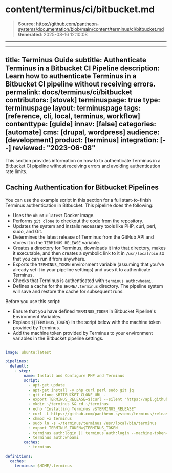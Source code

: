 # content/terminus/ci/bitbucket.md

> **Source**: https://github.com/pantheon-systems/documentation/blob/main/content/terminus/ci/bitbucket.md
> **Generated**: 2025-08-16 12:10:08

---

---
title: Terminus Guide
subtitle: Authenticate Terminus in a Bitbucket CI Pipeline
description: Learn how to authenticate Terminus in a Bitbucket CI pipeline without receiving errors.
permalink: docs/terminus/ci/bitbucket
contributors: [stovak]
terminuspage: true
type: terminuspage
layout: terminuspage
tags: [reference, cli, local, terminus, workflow]
contenttype: [guide]
innav: [false]
categories: [automate]
cms: [drupal, wordpress]
audience: [development]
product: [terminus]
integration: [--]
reviewed: "2023-06-08"
---

This section provides information on how to to authenticate Terminus in a Bitbucket CI pipeline without receiving errors and avoiding authentication rate limits.

## Caching Authentication for Bitbucket Pipelines

You can use the example script in this section for a full start-to-finish Terminus authentication in Bitbucket. This pipeline does the following:

- Uses the `ubuntu:latest` Docker image.
- Performs `git clone` to checkout the code from the repository.
- Updates the system and installs necessary tools like PHP, curl, perl, sudo, and Git.
- Determines the latest release of Terminus from the GitHub API and stores it in the `TERMINUS_RELEASE` variable.
- Creates a directory for Terminus, downloads it into that directory, makes it executable, and then creates a symbolic link to it in `/usr/local/bin` so that you can run it from anywhere.
- Exports the `TERMINUS_TOKEN` environment variable (assuming that you've already set it in your pipeline settings) and uses it to authenticate Terminus.
- Checks that Terminus is authenticated with `terminus auth:whoami`.
- Defines a cache for the `$HOME/.terminus` directory. The pipeline system will save and restore the cache for subsequent runs.

<Alert title="Note"  type="info" >

Before you use this script:

- Ensure that you have defined `TERMINUS_TOKEN` in Bitbucket Pipeline's Environment Variables.
- Replace `${TERMINUS_TOKEN}` in the script below with the machine token provided by Terminus.
- Add the machine token provided by Terminus to your environment variables in the Bitbucket pipeline settings.

</Alert>

```yaml:title=bitbucket-pipelines.yml

image: ubuntu:latest

pipelines:
  default:
    - step:
        name: Install and Configure PHP and Terminus
        script:
          - apt-get update
          - apt-get install -y php curl perl sudo git jq
          - git clone $BITBUCKET_CLONE_URL .
          - export TERMINUS_RELEASE=$(curl --silent "https://api.github.com/repos/pantheon-systems/terminus/releases/latest" | jq -r .tag_name)
          - mkdir ~/terminus && cd ~/terminus
          - echo "Installing Terminus v$TERMINUS_RELEASE"
          - curl -L https://github.com/pantheon-systems/terminus/releases/download/$TERMINUS_RELEASE/terminus.phar --output terminus
          - chmod +x terminus
          - sudo ln -s ~/terminus/terminus /usr/local/bin/terminus
          - export TERMINUS_TOKEN=$TERMINUS_TOKEN
          - terminus auth:login || terminus auth:login --machine-token="${TERMINUS_TOKEN}"
          - terminus auth:whoami
        caches:
          - terminus

definitions:
  caches:
    terminus: $HOME/.terminus
```
